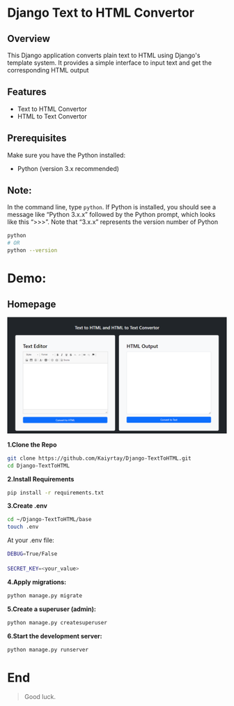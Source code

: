 # Django Text to HTML Convertor

## Overview

This Django application converts plain text to HTML using Django's template system. It provides a simple interface to input text and get the corresponding HTML output

## Features

- Text to HTML Convertor
- HTML to Text Convertor

## Prerequisites

Make sure you have the Python installed:

- Python (version 3.x recommended)

## Note:

In the command line, type `python`. If Python is installed, you should see a message like “Python 3.x.x” followed by the Python prompt, which looks like this “>>>”. Note that “3.x.x” represents the version number of Python

```bash
python
# OR
python --version
```

# Demo:

## Homepage

![](demo/index.png)

**1.Clone the Repo**

```sh
git clone https://github.com/Kaiyrtay/Django-TextToHTML.git
cd Django-TextToHTML
```

**2.Install Requirements**

```sh
pip install -r requirements.txt
```

**3.Create .env**

```sh
cd ~/Django-TextToHTML/base
touch .env
```

At your .env file:

```bash
DEBUG=True/False

SECRET_KEY=<your_value>
```

**4.Apply migrations:**

```bash
python manage.py migrate
```

**5.Create a superuser (admin):**

```bash
python manage.py createsuperuser
```

**6.Start the development server:**

```bash
python manage.py runserver
```

# End

> Good luck.
